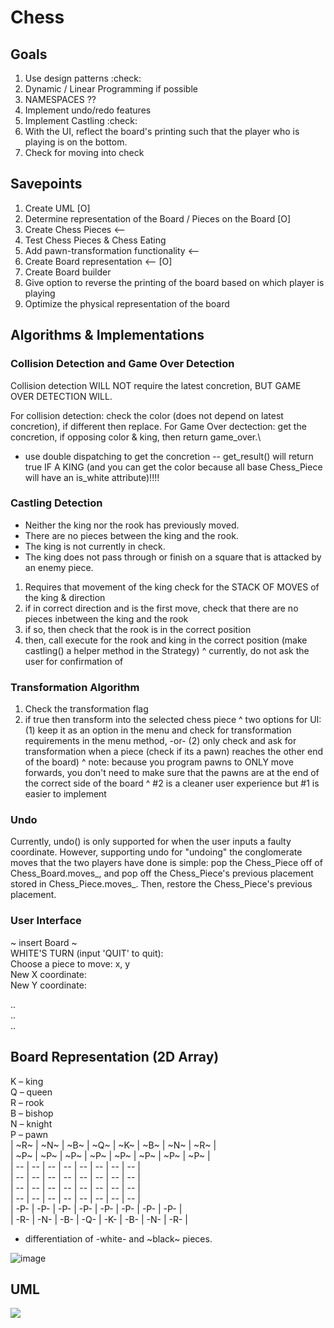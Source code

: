 # Chess

## Goals
1. Use design patterns :check:
2. Dynamic / Linear Programming if possible
3. NAMESPACES ??
4. Implement undo/redo features 
5. Implement Castling :check:
6. With the UI, reflect the board's printing such that the player who is playing is on the bottom.
7. Check for moving into check

## Savepoints
1. Create UML [O]
2. Determine representation of the Board / Pieces on the Board [O]
3. Create Chess Pieces  <--
4. Test Chess Pieces & Chess Eating 
5. Add pawn-transformation functionality <--
7. Create Board representation <-- [O]
8. Create Board builder
9. Give option to reverse the printing of the board based on which player is playing
10. Optimize the physical representation of the board

## Algorithms & Implementations
### Collision Detection and Game Over Detection
Collision detection WILL NOT require the latest concretion, BUT GAME OVER DETECTION WILL.

For collision detection: check the color (does not depend on latest concretion), if different then replace. 
For Game Over dectection: get the concretion, if opposing color & king, then return game_over.\
- use double dispatching to get the concretion -- get_result() will return true IF A KING (and you can get the color because all base Chess_Piece will have an is_white attribute)!!!!

### Castling Detection
- Neither the king nor the rook has previously moved.
- There are no pieces between the king and the rook.
- The king is not currently in check.
- The king does not pass through or finish on a square that is attacked by an enemy piece.
1. Requires that movement of the king check for the STACK OF MOVES of the king & direction 
2. if in correct direction and is the first move, check that there are no pieces inbetween the king and the rook
3. if so, then check that the rook is in the correct position
4.  then, call execute for the rook and king in the correct position (make castling() a helper method in the Strategy)
^ currently, do not ask the user for confirmation of

### Transformation Algorithm
1. Check the transformation flag
2. if true then transform into the selected chess piece
^ two options for UI: (1) keep it as an option in the menu and check for transformation requirements in the menu method, -or- (2) only check and ask for transformation when a piece (check if its a pawn) reaches the other end of the board)
^ note: because you program pawns to ONLY move forwards, you don't need to make sure that the pawns are at the end of the correct side of the board
^ #2 is a cleaner user experience but #1 is easier to implement 


### Undo
Currently, undo() is only supported for when the user inputs a faulty coordinate. However, supporting undo for "undoing" the conglomerate moves that the two players have done is simple: pop the Chess_Piece off of Chess_Board.moves_, and pop off the Chess_Piece's previous placement stored in Chess_Piece.moves_. Then, restore the Chess_Piece's previous placement.

### User Interface
~ insert Board ~ <br>
WHITE'S TURN (input 'QUIT' to quit): <br>
Choose a piece to move: x, y <br>
New X coordinate: <br>
New Y coordinate: <br>

.. <br>
.. <br>
.. <br>

## Board Representation (2D Array)
K – king <br>
Q – queen <br>
R – rook <br>
B – bishop <br>
N – knight <br>
P – pawn <br>
| ~R~ | ~N~ | ~B~ | ~Q~ | ~K~ | ~B~ | ~N~ | ~R~ | <br>
| ~P~ | ~P~ | ~P~ | ~P~ | ~P~ | ~P~ | ~P~ | ~P~ | <br>
|  -- |  -- |  -- |  -- |  -- |  -- |  -- |  -- | <br>
|  -- |  -- |  -- |  -- |  -- |  -- |  -- |  -- | <br>
|  -- |  -- |  -- |  -- |  -- |  -- |  -- |  -- | <br>
|  -- |  -- |  -- |  -- |  -- |  -- |  -- |  -- | <br>
| -P- | -P- | -P- | -P- | -P- | -P- | -P- | -P- | <br>
| -R- | -N- | -B- | -Q- | -K- | -B- | -N- | -R- | <br>

* differentiation of -white- and ~black~ pieces.

![image](https://github.com/grapemoli/cmd_line_chess/assets/105399768/2df35ad8-08ec-4466-8c38-e2d488acf922)


## UML
[![](https://mermaid.ink/img/pako:eNrtW21v2zYQ_iucghrKaqPfhcBAXoBhKIp1ydAvdSHQEm0TkUWPpNx4affbxxdJFl9kObE2rIbywbF4x7vj3XPkkZSfg4SkKIiCJIOM3WG4pHANZjkQf2_egHuUQY5JzlZ4w3Tr7QoxFn_EKEFgMiHl8w2BNHUZyGQCPpAtij_BDKdKVPzAKeRouXO5r74J9o_wa95Ceo_z5ayN-AeFOVsQuo4bpIr7mlK4ixumCtO_TU3bNadXjNbwe4FQN9cNZiuy6WS7J-Sxk-l9jpcr7hly_AkzzAlVbL_ANYp_2yJatR5m3yvU8Tiu0y1kPBP-N9n1Z1uEdU_te8mzRjlvD3-tT6KqHTS6n4pZfFPgLEW0qccgNINv9pDA9OBEQP5WJgK4QwucYwX9fTbcoBXcYkJhBt4BYVGR8EI-qC6I7UVIwUAJZj-V3VV-Gah91gT5dwEYpzFFG4qY8JEacngZyVYF-T3funIjKx0SR6B2bWuS6b5Pgpfhv1DMm607b2tCMkIFZU5I1myHiRIfieHD5HFPedscWiiMq4wfuyYftng01sq17jF4qswbg1319bJN8UZ-RoabRwbz301ug4KeUFJwFM4lTqLm1DBqMSICW4LTpowiT0noaV8iHj-pgFqO1qRdO0m5QpLNQGiiDoakOtHIMOPxVno3lv5nPqtgkqAND7eRLwsN_u9VfmgU-2es5z5xinMHpFbTyxHqNbtHrF7-l8oUJoVLFCDF_yOUl8nhj56VJn4JQ8IcmTCaXwfansitZJL1zrmtBXJM4Ynw9k_2fUjuXFGUkjJbVHis5FD0IRdemQsP7bkgC_wfJxfAcckgBxX2t7AoH1XoVA8WOpW-AZ2vQqcXlWrfd25TtBpUj7DsQd4RM7MORYV-_WTBXxsy4L__SkWfbJxbIuhR9ZgJpZv-9Vy40WrKXCi1WslQDm7Ihv6zQR7gnVsuyDH1mAmnizsiDVQcqixQD1YOKCuGDOg_A_Tp9LnlgB5VnwV7DwKPyIMyGvXOQD_aewNty5ANfWaDPPEnmVAsbAJ3iCNlHXgH5MUMkBczUk_yWPd07gLqq4_nloPtiiFsPcz2c2xlY_MoY-QZnsEkd4-dTKrG7uTSxUcnm5yfu81SwB21QExMN0XGTbRYk5VzSdb09UQrQ2ksg-RizulsxaGDPkTBuTkwrh49ocAiFhvhKTcWfhFhy_H1AaYhKvVMZN3tviQ1hnD0FI79LbN6P-HeKKKYu3BoNufSjVU1zVVjcfh5atRoYsH11Uqvr8neNm0KjytwrNKkOShfKeJb-LQ6g7IR6zMPvWs4pF6CHHXYrN1cFl7B9-AVWlvEE8WieoYt5VQzVHZ3yeQvk9gh4dW3jhvxC8BJrHlDnG8KXtU4QmNN8U4a7is1_w8sXgCFntj06ucvn780fedYHzYUtbyxYmLQlVCi1nWMBV6353lBeHQ0SMFBlNq2NLAKjgarmFBlIMEeMxKSagKqGa6zjHxlQHgDpHixQFREHcBsSSjmqzUDc8hQCkRPTa3reNHV3OsyQBaArxBQI9ZAbOZM64tSz9aeVW8m4q1eKAUkvbsFw9Ftsq2l-Dg2zGJlRYrAyyJmlweJ3PioSi6uUroPgbIW6VXgn7JM6FUiFbVCv2NWdUWvIueq7DlZpHdlcKbPPkDeIjr0TbAdXAPEB4i_EOL74x6K1OzZfPfTuisz3jY1jnUMkoXcA7S5bFQwC7sPBt1lXHeXETuhu47PCQJ0NE4QoEB8ygjkQd5russyaK6Ltch95907A7ZiYOIrUf0V6iGwdHIMkPkRICPmE_W2OQLXc7kJSXi527-6qhqmU_NldYd68McPewW_5hzRBUxQraFumU5dE31kY3H2sbUVmME4WCO6hjgNokAlwywQpfIazYJIfE3RAhYZnwVjTWr-HkVylOkjCAXdln0yMSZIZ4EkCXd-FypgwcnDLk-CaAEzhsZBsRF2oFJQ3YpSaf6H8qcv8t_3fwCdAxSl?type=png)](https://mermaid.live/edit#pako:eNrtW21v2zYQ_iucghrKaqPfhcBAXoBhKIp1ydAvdSHQEm0TkUWPpNx4affbxxdJFl9kObE2rIbywbF4x7vj3XPkkZSfg4SkKIiCJIOM3WG4pHANZjkQf2_egHuUQY5JzlZ4w3Tr7QoxFn_EKEFgMiHl8w2BNHUZyGQCPpAtij_BDKdKVPzAKeRouXO5r74J9o_wa95Ceo_z5ayN-AeFOVsQuo4bpIr7mlK4ixumCtO_TU3bNadXjNbwe4FQN9cNZiuy6WS7J-Sxk-l9jpcr7hly_AkzzAlVbL_ANYp_2yJatR5m3yvU8Tiu0y1kPBP-N9n1Z1uEdU_te8mzRjlvD3-tT6KqHTS6n4pZfFPgLEW0qccgNINv9pDA9OBEQP5WJgK4QwucYwX9fTbcoBXcYkJhBt4BYVGR8EI-qC6I7UVIwUAJZj-V3VV-Gah91gT5dwEYpzFFG4qY8JEacngZyVYF-T3funIjKx0SR6B2bWuS6b5Pgpfhv1DMm607b2tCMkIFZU5I1myHiRIfieHD5HFPedscWiiMq4wfuyYftng01sq17jF4qswbg1319bJN8UZ-RoabRwbz301ug4KeUFJwFM4lTqLm1DBqMSICW4LTpowiT0noaV8iHj-pgFqO1qRdO0m5QpLNQGiiDoakOtHIMOPxVno3lv5nPqtgkqAND7eRLwsN_u9VfmgU-2es5z5xinMHpFbTyxHqNbtHrF7-l8oUJoVLFCDF_yOUl8nhj56VJn4JQ8IcmTCaXwfansitZJL1zrmtBXJM4Ynw9k_2fUjuXFGUkjJbVHis5FD0IRdemQsP7bkgC_wfJxfAcckgBxX2t7AoH1XoVA8WOpW-AZ2vQqcXlWrfd25TtBpUj7DsQd4RM7MORYV-_WTBXxsy4L__SkWfbJxbIuhR9ZgJpZv-9Vy40WrKXCi1WslQDm7Ihv6zQR7gnVsuyDH1mAmnizsiDVQcqixQD1YOKCuGDOg_A_Tp9LnlgB5VnwV7DwKPyIMyGvXOQD_aewNty5ANfWaDPPEnmVAsbAJ3iCNlHXgH5MUMkBczUk_yWPd07gLqq4_nloPtiiFsPcz2c2xlY_MoY-QZnsEkd4-dTKrG7uTSxUcnm5yfu81SwB21QExMN0XGTbRYk5VzSdb09UQrQ2ksg-RizulsxaGDPkTBuTkwrh49ocAiFhvhKTcWfhFhy_H1AaYhKvVMZN3tviQ1hnD0FI79LbN6P-HeKKKYu3BoNufSjVU1zVVjcfh5atRoYsH11Uqvr8neNm0KjytwrNKkOShfKeJb-LQ6g7IR6zMPvWs4pF6CHHXYrN1cFl7B9-AVWlvEE8WieoYt5VQzVHZ3yeQvk9gh4dW3jhvxC8BJrHlDnG8KXtU4QmNN8U4a7is1_w8sXgCFntj06ucvn780fedYHzYUtbyxYmLQlVCi1nWMBV6353lBeHQ0SMFBlNq2NLAKjgarmFBlIMEeMxKSagKqGa6zjHxlQHgDpHixQFREHcBsSSjmqzUDc8hQCkRPTa3reNHV3OsyQBaArxBQI9ZAbOZM64tSz9aeVW8m4q1eKAUkvbsFw9Ftsq2l-Dg2zGJlRYrAyyJmlweJ3PioSi6uUroPgbIW6VXgn7JM6FUiFbVCv2NWdUWvIueq7DlZpHdlcKbPPkDeIjr0TbAdXAPEB4i_EOL74x6K1OzZfPfTuisz3jY1jnUMkoXcA7S5bFQwC7sPBt1lXHeXETuhu47PCQJ0NE4QoEB8ygjkQd5russyaK6Ltch95907A7ZiYOIrUf0V6iGwdHIMkPkRICPmE_W2OQLXc7kJSXi527-6qhqmU_NldYd68McPewW_5hzRBUxQraFumU5dE31kY3H2sbUVmME4WCO6hjgNokAlwywQpfIazYJIfE3RAhYZnwVjTWr-HkVylOkjCAXdln0yMSZIZ4EkCXd-FypgwcnDLk-CaAEzhsZBsRF2oFJQ3YpSaf6H8qcv8t_3fwCdAxSl)
